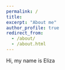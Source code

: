 ```yaml
---
permalink: /
title: 
excerpt: "About me"
author_profile: true
redirect_from: 
  - /about/
  - /about.html
---
```


Hi, my name is Eliza
